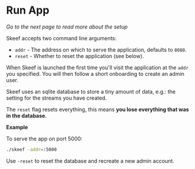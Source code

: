 # Run App

_Go to the next page to read more about the setup_

Skeef accepts two command line arguments:

- `addr` - The address on which to serve the application, defaults
to `8080`.
- `reset` - Whether to reset the application (see below).

When Skeef is launched the first time you'll visit the application
at the `addr` you specified. You will then follow a short onboarding
to create an admin user.

Skeef uses an sqlite database to store a tiny amount of data, e.g.:
the setting for the streams you have created.

The `reset` flag resets everything, this means __you lose everything
that was in the database.__

__Example__

To serve the app on port 5000:

```bash
./skeef -addr=:5000
```

Use `-reset` to reset the database and recreate a new admin account.
